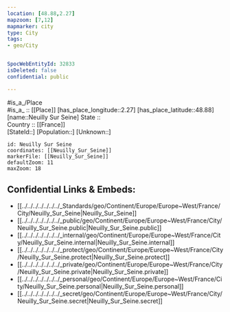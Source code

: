 ```yaml
---
location: [48.88,2.27] 
mapzoom: [7,12] 
mapmarker: city 
type: City
tags:
- geo/City


SpocWebEntityId: 32833
isDeleted: false
confidential: public

---
```

#is_a_/Place  
#is_a_ :: [[Place]] 
[has_place_longitude::2.27] 
[has_place_latitude::48.88] 
[name::Neuilly Sur Seine] 
State ::  
Country :: [[France]]  
[StateId::] 
[Population::] 
[Unknown::] 


```leaflet
id: Neuilly Sur Seine
coordinates: [[Neuilly_Sur_Seine]] 
markerFile: [[Neuilly_Sur_Seine]] 
defaultZoom: 11 
maxZoom: 18
```


## Confidential Links & Embeds: 
- [[../../../../../../../_Standards/geo/Continent/Europe/Europe~West/France/City/Neuilly_Sur_Seine|Neuilly_Sur_Seine]] 
- [[../../../../../../../_public/geo/Continent/Europe/Europe~West/France/City/Neuilly_Sur_Seine.public|Neuilly_Sur_Seine.public]] 
- [[../../../../../../../_internal/geo/Continent/Europe/Europe~West/France/City/Neuilly_Sur_Seine.internal|Neuilly_Sur_Seine.internal]] 
- [[../../../../../../../_protect/geo/Continent/Europe/Europe~West/France/City/Neuilly_Sur_Seine.protect|Neuilly_Sur_Seine.protect]] 
- [[../../../../../../../_private/geo/Continent/Europe/Europe~West/France/City/Neuilly_Sur_Seine.private|Neuilly_Sur_Seine.private]] 
- [[../../../../../../../_personal/geo/Continent/Europe/Europe~West/France/City/Neuilly_Sur_Seine.personal|Neuilly_Sur_Seine.personal]] 
- [[../../../../../../../_secret/geo/Continent/Europe/Europe~West/France/City/Neuilly_Sur_Seine.secret|Neuilly_Sur_Seine.secret]] 
